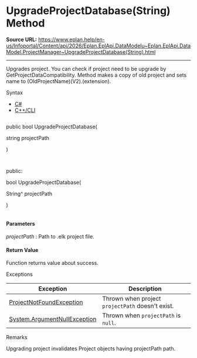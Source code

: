 # UpgradeProjectDatabase(String) Method

**Source URL:** https://www.eplan.help/en-us/Infoportal/Content/api/2026/Eplan.EplApi.DataModelu~Eplan.EplApi.DataModel.ProjectManager~UpgradeProjectDatabase(String).html

---

Upgrades project. You can check if project need to be upgrade by GetProjectDataCompatibility. Method makes a copy of old project and sets name to (OldProjectName)(V2).(extension).

Syntax

- [C#](#i-syntax-CS)
- [C++/CLI](#i-syntax-CPP2005)

```
```
public bool UpgradeProjectDatabase( 

   string projectPath

)
```
```

```
```
public:

bool UpgradeProjectDatabase( 

   String^ projectPath

)
```
```

#### Parameters

*projectPath*
:   Path to .elk project file.

#### Return Value

Function returns value about success.

Exceptions

| Exception | Description |
| --- | --- |
| [ProjectNotFoundException](Eplan.EplApi.DataModelu~Eplan.EplApi.DataModel.ProjectNotFoundException.html) | Thrown when project  `projectPath`  doesn't exist. |
| [System.ArgumentNullException](#) | Thrown when `projectPath` is `null`. |

Remarks

Upgrading project invalidates Project objects having projectPath path.
